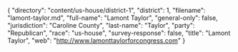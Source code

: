 {
  "directory": "content/us-house/district-1",
  "district": 1,
  "filename": "lamont-taylor.md",
  "full-name": "Lamont Taylor",
  "general-only": false,
  "jurisdiction": "Caroline County",
  "last-name": "Taylor",
  "party": "Republican",
  "race": "us-house",
  "survey-response": false,
  "title": "Lamont Taylor",
  "web": "http://www.lamonttaylorforcongress.com"
}
